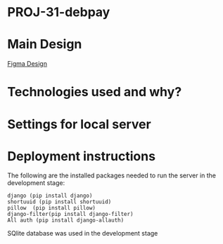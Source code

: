# PROJ-31-debpay

# Main Design 
[Figma Design](https://www.figma.com/file/ZDHTMAdJWEHaDPlwLmzv3b/Pro-Team-31-Figma?node-id=0%3A1)


# Technologies used and why?



# Settings for local server

# Deployment instructions 


The following are the installed packages needed to run the server in the development stage:

    django (pip install django)
    shortuuid (pip install shortuuid)
    pillow  (pip install pillow)
    django-filter(pip install django-filter)
    All auth (pip install django-allauth)

SQlite database was used in the development stage